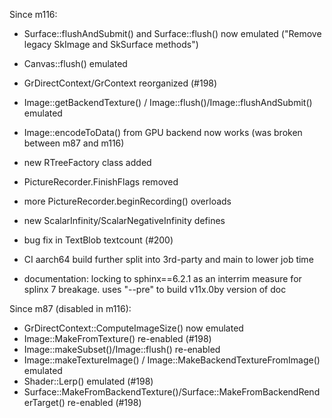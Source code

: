 Since m116:

* Surface::flushAndSubmit() and Surface::flush() now emulated
  ("Remove legacy SkImage and SkSurface methods")
* Canvas::flush() emulated
* GrDirectContext/GrContext reorganized (#198)
* Image::getBackendTexture() / Image::flush()/Image::flushAndSubmit() emulated
* Image::encodeToData() from GPU backend now works (was broken between m87 and m116)
* new RTreeFactory class added
* PictureRecorder.FinishFlags removed
* more PictureRecorder.beginRecording() overloads
* new ScalarInfinity/ScalarNegativeInfinity defines
* bug fix in TextBlob textcount (#200)

* CI aarch64 build further split into 3rd-party and main to lower job time
* documentation: locking to sphinx==6.2.1 as an interrim measure for splinx 7 breakage.
                 uses "--pre" to build v11x.0by version of doc

Since m87 (disabled in m116):
* GrDirectContext::ComputeImageSize() now emulated
* Image::MakeFromTexture() re-enabled (#198)
* Image::makeSubset()/Image::flush() re-enabled
* Image::makeTextureImage() / Image::MakeBackendTextureFromImage() emulated
* Shader::Lerp() emulated (#198)
* Surface::MakeFromBackendTexture()/Surface::MakeFromBackendRenderTarget() re-enabled (#198)
